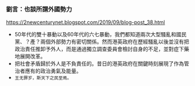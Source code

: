 ### 劉言：也談所謂外國勢力
https://2newcenturynet.blogspot.com/2019/09/blog-post_38.html
- 50年代的雙十暴動以及60年代的六七暴動，我們都知道兩次大型騷亂和國民黨、？產？兩個外部勢力有密切關係。然而港英政府在歷經騷亂以後並沒有把政治責任推卸予外人，而是通過獨立調查委員會檢討自身的不足，並對症下藥地展開改革。
- 把社會矛盾歸於外人是不負責任的。昔日的港英政府在關鍵時刻展現了作為管治者應有的政治勇氣及能量。
- `王无罪岁，斯天下之民至焉。`